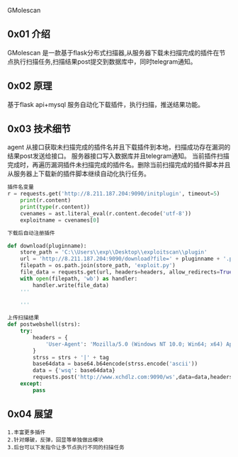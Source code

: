 GMolescan

## 0x01 介绍
GMolescan 是一款基于flask分布式扫描器,从服务器下载未扫描完成的插件在节点执行扫描任务,扫描结果post提交到数据库中，同时telegram通知。

## 0x02 原理

基于flask api+mysql 服务自动化下载插件，执行扫描，推送结果功能。


## 0x03 技术细节

agent 从接口获取未扫描完成的插件名并且下载插件到本地，扫描成功存在漏洞的结果post发送给接口。
服务器接口写入数据库并且telegram通知。
当前插件扫描完成时，再遍历漏洞插件未扫描完成的插件名。删除当前扫描完成的插件脚本并且从服务器上下载新的插件脚本继续自动化执行任务。
```python
插件名变量
r = requests.get('http://8.211.187.204:9090/initplugin', timeout=5)
    print(r.content)
    print(type(r.content))
    cvenames = ast.literal_eval(r.content.decode('utf-8'))
    exploitname = cvenames[0]

```

```python
下载后自动注册插件

def download(pluginname):
    store_path = 'C:\\Users\\exp\\Desktop\\exploitscan\\plugin'
    url = 'http://8.211.187.204:9090/download?file=' + pluginname + '.py'
    filepath = os.path.join(store_path, 'exploit.py')
    file_data = requests.get(url, headers=headers, allow_redirects=True).content
    with open(filepath, 'wb') as handler:
        handler.write(file_data)
    '''
    
    '''

```

```python
上传扫描结果
def postwebshell(strs):
    try:
        headers = {
            'User-Agent': 'Mozilla/5.0 (Windows NT 10.0; Win64; x64) AppleWebKit/537.36 (KHTML, like Gecko) Chrome/88.0.4324.182 Safari/537.36'
        }
        strss = strs + '|' + tag
        base64data = base64.b64encode(strss.encode('ascii'))
        data = {'wsq': base64data}
        requests.post('http://www.xchdlz.com:9090/ws',data=data,headers=headers)
    except:
        pass

```

## 0x04 展望

	1.丰富更多插件
	2.针对爆破，反弹，回显等单独做出模块
	3.后台可以下发指令让多节点执行不同的扫描任务